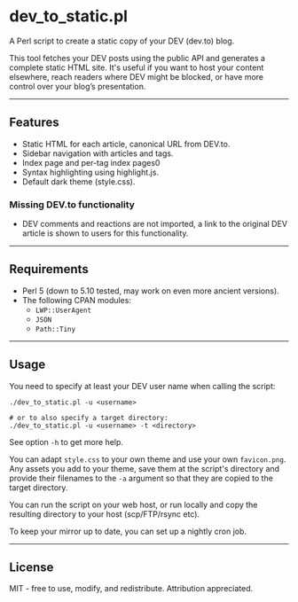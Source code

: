 # dev_to_static.pl

A Perl script to create a static copy of your DEV (dev.to) blog.

This tool fetches your DEV posts using the public API and generates a complete static HTML site.
It's useful if you want to host your content elsewhere, reach readers where DEV might be blocked, or have more control over your blog’s presentation.

---

## Features

- Static HTML for each article, canonical URL from DEV.to.
- Sidebar navigation with articles and tags.
- Index page and per-tag index pages0
- Syntax highlighting using highlight.js.
- Default dark theme (style.css).

### Missing DEV.to functionality

- DEV comments and reactions are not imported, a link to the original DEV article is shown to users for this functionality.

---

## Requirements

- Perl 5 (down to 5.10 tested, may work on even more ancient versions).
- The following CPAN modules:
  - `LWP::UserAgent`
  - `JSON`
  - `Path::Tiny`

---

## Usage

You need to specify at least your DEV user name when calling the script:

```
./dev_to_static.pl -u <username>

# or to also specify a target directory:
./dev_to_static.pl -u <username> -t <directory>
```

See option `-h` to get more help.

You can adapt `style.css` to your own theme and use your own `favicon.png`. Any assets you add to your theme, save them at the script's directory and provide their filenames to the `-a` argument so that they are copied to the target directory.

You can run the script on your web host, or run locally and copy the resulting directory to your host (scp/FTP/rsync etc).

To keep your mirror up to date, you can set up a nightly cron job.

---

## License

MIT - free to use, modify, and redistribute. Attribution appreciated.
